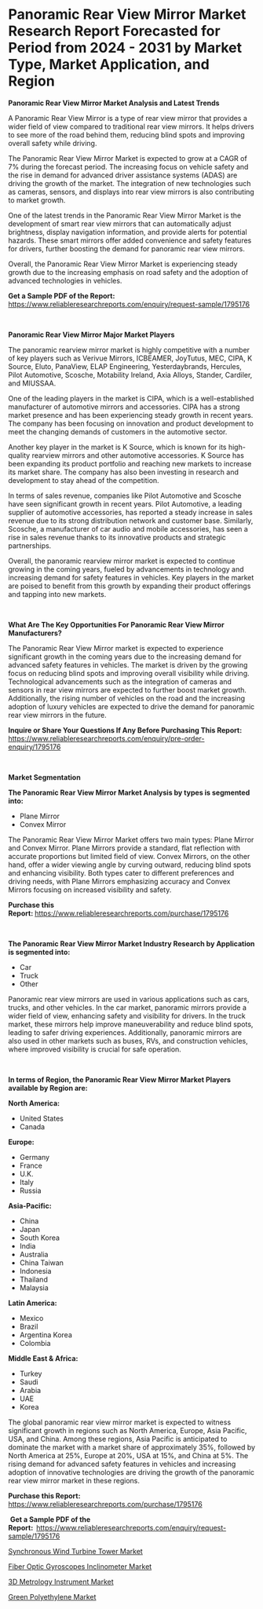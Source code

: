 <p><h1>Panoramic Rear View Mirror Market Research Report Forecasted for Period from 2024 -  2031 by Market Type, Market Application, and Region</h1></p><p><strong>Panoramic Rear View Mirror Market Analysis and Latest Trends</strong></p>
<p><p>A Panoramic Rear View Mirror is a type of rear view mirror that provides a wider field of view compared to traditional rear view mirrors. It helps drivers to see more of the road behind them, reducing blind spots and improving overall safety while driving.</p><p>The Panoramic Rear View Mirror Market is expected to grow at a CAGR of 7% during the forecast period. The increasing focus on vehicle safety and the rise in demand for advanced driver assistance systems (ADAS) are driving the growth of the market. The integration of new technologies such as cameras, sensors, and displays into rear view mirrors is also contributing to market growth.</p><p>One of the latest trends in the Panoramic Rear View Mirror Market is the development of smart rear view mirrors that can automatically adjust brightness, display navigation information, and provide alerts for potential hazards. These smart mirrors offer added convenience and safety features for drivers, further boosting the demand for panoramic rear view mirrors.</p><p>Overall, the Panoramic Rear View Mirror Market is experiencing steady growth due to the increasing emphasis on road safety and the adoption of advanced technologies in vehicles.</p></p>
<p><strong>Get a Sample PDF of the Report:&nbsp;</strong> <a href="https://www.reliableresearchreports.com/enquiry/request-sample/1795176">https://www.reliableresearchreports.com/enquiry/request-sample/1795176</a></p>
<p>&nbsp;</p>
<p><strong>Panoramic Rear View Mirror Major Market Players</strong></p>
<p><p>The panoramic rearview mirror market is highly competitive with a number of key players such as Verivue Mirrors, ICBEAMER, JoyTutus, MEC, CIPA, K Source, Eluto, PanaView, ELAP Engineering, Yesterdaybrands, Hercules, Pilot Automotive, Scosche, Motability Ireland, Axia Alloys, Stander, Cardiler, and MIUSSAA.</p><p>One of the leading players in the market is CIPA, which is a well-established manufacturer of automotive mirrors and accessories. CIPA has a strong market presence and has been experiencing steady growth in recent years. The company has been focusing on innovation and product development to meet the changing demands of customers in the automotive sector.</p><p>Another key player in the market is K Source, which is known for its high-quality rearview mirrors and other automotive accessories. K Source has been expanding its product portfolio and reaching new markets to increase its market share. The company has also been investing in research and development to stay ahead of the competition.</p><p>In terms of sales revenue, companies like Pilot Automotive and Scosche have seen significant growth in recent years. Pilot Automotive, a leading supplier of automotive accessories, has reported a steady increase in sales revenue due to its strong distribution network and customer base. Similarly, Scosche, a manufacturer of car audio and mobile accessories, has seen a rise in sales revenue thanks to its innovative products and strategic partnerships.</p><p>Overall, the panoramic rearview mirror market is expected to continue growing in the coming years, fueled by advancements in technology and increasing demand for safety features in vehicles. Key players in the market are poised to benefit from this growth by expanding their product offerings and tapping into new markets.</p></p>
<p>&nbsp;</p>
<p><strong>What Are The Key Opportunities For Panoramic Rear View Mirror Manufacturers?</strong></p>
<p><p>The Panoramic Rear View Mirror market is expected to experience significant growth in the coming years due to the increasing demand for advanced safety features in vehicles. The market is driven by the growing focus on reducing blind spots and improving overall visibility while driving. Technological advancements such as the integration of cameras and sensors in rear view mirrors are expected to further boost market growth. Additionally, the rising number of vehicles on the road and the increasing adoption of luxury vehicles are expected to drive the demand for panoramic rear view mirrors in the future.</p></p>
<p><strong>Inquire or Share Your Questions If Any Before Purchasing This Report:</strong> <a href="https://www.reliableresearchreports.com/enquiry/pre-order-enquiry/1795176">https://www.reliableresearchreports.com/enquiry/pre-order-enquiry/1795176</a></p>
<p>&nbsp;</p>
<p><strong>Market Segmentation</strong></p>
<p><strong>The Panoramic Rear View Mirror Market Analysis by types is segmented into:</strong></p>
<p><ul><li>Plane Mirror</li><li>Convex Mirror</li></ul></p>
<p><p>The Panoramic Rear View Mirror Market offers two main types: Plane Mirror and Convex Mirror. Plane Mirrors provide a standard, flat reflection with accurate proportions but limited field of view. Convex Mirrors, on the other hand, offer a wider viewing angle by curving outward, reducing blind spots and enhancing visibility. Both types cater to different preferences and driving needs, with Plane Mirrors emphasizing accuracy and Convex Mirrors focusing on increased visibility and safety.</p></p>
<p><strong>Purchase this Report:&nbsp;</strong><a href="https://www.reliableresearchreports.com/purchase/1795176">https://www.reliableresearchreports.com/purchase/1795176</a></p>
<p>&nbsp;</p>
<p><strong>The Panoramic Rear View Mirror Market Industry Research by Application is segmented into:</strong></p>
<p><ul><li>Car</li><li>Truck</li><li>Other</li></ul></p>
<p><p>Panoramic rear view mirrors are used in various applications such as cars, trucks, and other vehicles. In the car market, panoramic mirrors provide a wider field of view, enhancing safety and visibility for drivers. In the truck market, these mirrors help improve maneuverability and reduce blind spots, leading to safer driving experiences. Additionally, panoramic mirrors are also used in other markets such as buses, RVs, and construction vehicles, where improved visibility is crucial for safe operation.</p></p>
<p>&nbsp;</p>
<p><strong>In terms of Region, the Panoramic Rear View Mirror Market Players available by Region are:</strong></p>
<p>
    <p> <strong> North America: </strong>
        <ul>
            <li>United States</li>
            <li>Canada</li>
        </ul>
        </p> 
    <p> <strong> Europe: </strong>
        <ul>
            <li>Germany</li>
            <li>France</li>
            <li>U.K.</li>
            <li>Italy</li>
            <li>Russia</li>
        </ul>
        </p> 
    <p> <strong> Asia-Pacific: </strong>
        <ul>
            <li>China</li>
            <li>Japan</li>
            <li>South Korea</li>
            <li>India</li>
            <li>Australia</li>
            <li>China Taiwan</li>
            <li>Indonesia</li>
            <li>Thailand</li>
            <li>Malaysia</li>
        </ul>
        </p> 
    <p> <strong> Latin America: </strong>
        <ul>
            <li>Mexico</li>
            <li>Brazil</li>
            <li>Argentina Korea</li>
            <li>Colombia</li>
        </ul>
        </p> 
    <p> <strong> Middle East & Africa: </strong>
        <ul>
            <li>Turkey</li>
            <li>Saudi</li>
            <li>Arabia</li>
            <li>UAE</li>
            <li>Korea</li>
        </ul>
    </p>
    </p>
<p><p>The global panoramic rear view mirror market is expected to witness significant growth in regions such as North America, Europe, Asia Pacific, USA, and China. Among these regions, Asia Pacific is anticipated to dominate the market with a market share of approximately 35%, followed by North America at 25%, Europe at 20%, USA at 15%, and China at 5%. The rising demand for advanced safety features in vehicles and increasing adoption of innovative technologies are driving the growth of the panoramic rear view mirror market in these regions.</p></p>
<p><strong>Purchase this Report: </strong><a href="https://www.reliableresearchreports.com/purchase/1795176">https://www.reliableresearchreports.com/purchase/1795176</a></p>
<p>&nbsp;<strong>Get a Sample PDF of the Report:&nbsp;&nbsp;</strong><a href="https://www.reliableresearchreports.com/enquiry/request-sample/1795176">https://www.reliableresearchreports.com/enquiry/request-sample/1795176</a></p>
<p><strong></strong></p>
<p><p><a href="https://view.publitas.com/reportprime-1/synchronous-wind-turbine-tower-market-growth-market-trends-covid-19-impact-and-forecasts-for-period-from-2023-2030/">Synchronous Wind Turbine Tower Market</a></p><p><a href="https://view.publitas.com/reportprime-1/fiber-optic-gyroscopes-inclinometer-market-size-market-share-and-global-market-analysis-report-2023-2030/">Fiber Optic Gyroscopes Inclinometer Market</a></p><p><a href="https://view.publitas.com/reportprime-1/global-3d-metrology-instrument-market-size-and-market-trends-insights-and-projections-from-2023-to-2030/">3D Metrology Instrument Market</a></p><p><a href="https://extreme-scabiosa-c81.notion.site/Green-Polyethylene-Market-Research-Report-Reveals-The-Latest-Trends-And-Opportunities-of-this-Market-7c83089b92c54534b6a1fdf5a43f082e">Green Polyethylene Market</a></p></p>
